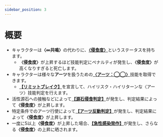 ```yaml
---
sidebar_position: 3
---
```


# 概要

- キャラクターは<b>〈∞共鳴〉</b>の代わりに、<u>**〈侵食度〉**</u>というステータスを持ちます。
  - <b>〈侵食度〉</b>が上昇するほど技能判定にペナルティが発生し、<b>〈侵食度〉</b>が高くなりすぎると死亡します。
- キャラクターは様々な<b>アーツ</b>を扱うための<u>**〈アーツ：◯◯〉**</u>技能を取得できます。
  - <u>**【リミットブレイク】**</u>を宣言して、ハイリスク・ハイリターンな〈アーツ〉技能判定を行えます。
- 活性源石への接触などによって<u>**【源石侵食判定】**</u>が発生し、判定結果によって<b>〈侵食度〉</b>が上昇します。
- 特定条件でのアーツ行使によって<u>**【アーツ反動判定】**</u>が発生し、判定結果によって<b>〈侵食度〉</b>が上昇します。
- 一度に5以上<b>〈侵食度〉</b>が上昇した場合、<u>**【急性感染発作】**</u>が発生し、さらなる<b>〈侵食度〉</b>の上昇に晒されます。

